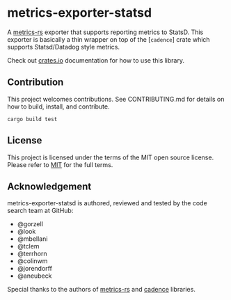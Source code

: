 # metrics-exporter-statsd

A [metrics-rs](https://github.com/metrics-rs/metrics/) exporter that supports reporting metrics to StatsD. This exporter is basically a thin wrapper on top of the [`cadence`] crate which supports Statsd/Datadog style metrics.

Check out [crates.io](https://crates.io/crates/metrics-exporter-statsd) documentation for how to use this library. 

## Contribution

This project welcomes contributions. See CONTRIBUTING.md for details on how to build, install, and contribute.

```
cargo build test

```
## License 

This project is licensed under the terms of the MIT open source license. Please refer to [MIT](./LICENSE.md) for the full terms.

## Acknowledgement

metrics-exporter-statsd is authored, reviewed and tested by the code search team at GitHub:

 - @gorzell
 - @look
 - @mbellani 
 - @tclem
 - @terrhorn
 - @colinwm
 - @jorendorff
 - @aneubeck

Special thanks to the authors of [metrics-rs](https://github.com/metrics-rs/metrics/) and [cadence](https://github.com/56quarters/cadence/) libraries. 